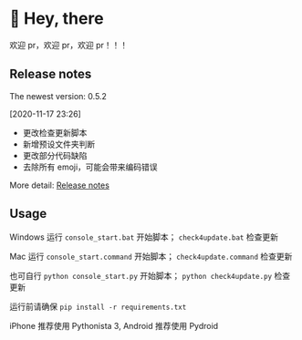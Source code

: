 # 👋 Hey, there

欢迎 pr，欢迎 pr，欢迎 pr！！！

## Release notes

The newest version: 0.5.2

[2020-11-17 23:26]

- 更改检查更新脚本
- 新增预设文件夹判断
- 更改部分代码缺陷
- 去除所有 emoji，可能会带来编码错误

More detail: [Release notes](ReleaseNotes.md)

## Usage

Windows 运行 `console_start.bat` 开始脚本； `check4update.bat` 检查更新

Mac 运行 `console_start.command` 开始脚本； `check4update.command` 检查更新

也可自行 `python console_start.py` 开始脚本； `python check4update.py` 检查更新

运行前请确保 `pip install -r requirements.txt`

iPhone 推荐使用 Pythonista 3, Android 推荐使用 Pydroid
